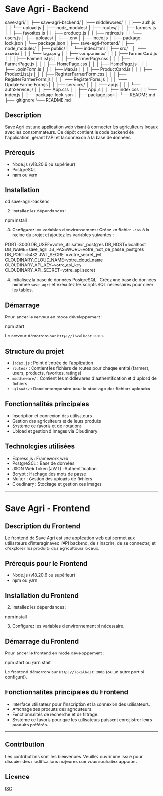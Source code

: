 # Save Agri - Backend

save-agri/
│
├── save-agri-backend/
│   ├── middlewares/
│   │   ├── auth.js
│   │   └── upload.js
│   ├── node_modules/
│   ├── routes/
│   │   ├── farmers.js
│   │   ├── favorites.js
│   │   ├── products.js
│   │   ├── ratings.js
│   │   └── users.js
│   ├── uploads/
│   ├── .env
│   ├── index.js
│   ├── package-lock.json
│   └── package.json
│
├── save-agri-frontend/
│   ├── node_modules/
│   ├── public/
│   │   └── index.html
│   ├── src/
│   │   ├── assets/
│   │   │   └── logo.png
│   │   ├── components/
│   │   │   ├── FarmerCard.js
│   │   │   ├── FarmerList.js
│   │   │   ├── FarmerPage.css
│   │   │   ├── FarmerPage.js
│   │   │   ├── HomePage.css
│   │   │   ├── HomePage.js
│   │   │   ├── LoginForm.js
│   │   │   ├── Map.js
│   │   │   ├── ProductCard.js
│   │   │   ├── ProductList.js
│   │   │   ├── RegisterFarmerForm.css
│   │   │   ├── RegisterFarmerForm.js
│   │   │   ├── RegisterForm.js
│   │   │   └── UpdateFarmerFormjs
│   │   ├── services/
│   │   │   ├── api.js
│   │   │   └── authService.js
│   │   ├── App.css
│   │   ├── App.js
│   │   ├── index.css
│   │   └── index.js
│   ├── package-lock.json
│   ├── package.json
│   └── README.md
├── .gitignore
└── README.md


## Description
Save Agri est une application web visant à connecter les agriculteurs locaux avec les consommateurs. Ce dépôt contient le code backend de l'application, gérant l'API et la connexion à la base de données.

## Prérequis
- Node.js (v18.20.6 ou supérieur)
- PostgreSQL
- npm ou yarn

## Installation

cd save-agri-backend


2. Installez les dépendances :

npm install


3. Configurez les variables d'environnement :
Créez un fichier `.env` à la racine du projet et ajoutez les variables suivantes :

PORT=3000
DB_USER=votre_utilisateur_postgres
DB_HOST=localhost
DB_NAME=save_agri
DB_PASSWORD=votre_mot_de_passe_postgres
DB_PORT=5432
JWT_SECRET=votre_secret_jwt
CLOUDINARY_CLOUD_NAME=votre_cloud_name
CLOUDINARY_API_KEY=votre_api_key
CLOUDINARY_API_SECRET=votre_api_secret


4. Initialisez la base de données PostgreSQL :
Créez une base de données nommée `save_agri` et exécutez les scripts SQL nécessaires pour créer les tables.

## Démarrage

Pour lancer le serveur en mode développement :

npm start

Le serveur démarrera sur `http://localhost:3000`.

## Structure du projet

- `index.js` : Point d'entrée de l'application
- `routes/` : Contient les fichiers de routes pour chaque entité (farmers, users, products, favorites, ratings)
- `middleware/` : Contient les middlewares d'authentification et d'upload de fichiers
- `uploads/` : Dossier temporaire pour le stockage des fichiers uploadés

## Fonctionnalités principales

- Inscription et connexion des utilisateurs
- Gestion des agriculteurs et de leurs produits
- Système de favoris et de notations
- Upload et gestion d'images via Cloudinary

## Technologies utilisées

- Express.js : Framework web
- PostgreSQL : Base de données
- JSON Web Token (JWT) : Authentification
- Bcrypt : Hachage des mots de passe
- Multer : Gestion des uploads de fichiers
- Cloudinary : Stockage et gestion des images

---

# Save Agri - Frontend

## Description du Frontend
Le frontend de Save Agri est une application web qui permet aux utilisateurs d'interagir avec l'API backend, de s'inscrire, de se connecter, et d'explorer les produits des agriculteurs locaux.

## Prérequis pour le Frontend
- Node.js (v18.20.6 ou supérieur)
- npm ou yarn

## Installation du Frontend


2. Installez les dépendances :

npm install


3. Configurez les variables d'environnement si nécessaire.

## Démarrage du Frontend

Pour lancer le frontend en mode développement :

npm start ou yarn start


Le frontend démarrera sur `http://localhost:3000` (ou un autre port si configuré).

## Fonctionnalités principales du Frontend

- Interface utilisateur pour l'inscription et la connexion des utilisateurs.
- Affichage des produits des agriculteurs.
- Fonctionnalités de recherche et de filtrage.
- Système de favoris pour que les utilisateurs puissent enregistrer leurs produits préférés.

---

## Contribution

Les contributions sont les bienvenues. Veuillez ouvrir une issue pour discuter des modifications majeures que vous souhaitez apporter.

## Licence

[ISC](https://opensource.org/licenses/ISC)



